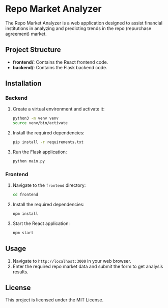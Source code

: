 # Repo Market Analyzer

The Repo Market Analyzer is a web application designed to assist financial institutions in analyzing and predicting trends in the repo (repurchase agreement) market.

## Project Structure

- **frontend/**: Contains the React frontend code.
- **backend/**: Contains the Flask backend code.

## Installation

### Backend

1. Create a virtual environment and activate it:
    ```bash
    python3 -m venv venv
    source venv/bin/activate
    ```

2. Install the required dependencies:
    ```bash
    pip install -r requirements.txt
    ```

3. Run the Flask application:
    ```bash
    python main.py
    ```

### Frontend

1. Navigate to the `frontend` directory:
    ```bash
    cd frontend
    ```

2. Install the required dependencies:
    ```bash
    npm install
    ```

3. Start the React application:
    ```bash
    npm start
    ```

## Usage

1. Navigate to `http://localhost:3000` in your web browser.
2. Enter the required repo market data and submit the form to get analysis results.

## License

This project is licensed under the MIT License.
